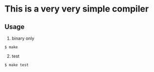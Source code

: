 # This is a very very simple compiler

## Usage
1. binary only
```
$ make
```
2. test
```
$ make test
```

